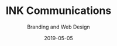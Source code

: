 ---
title: INK Communications
subtitle: Branding and Web Design
link: https://ink-co.com
date: 2019-05-05
excerpt: In 2018, INK repositioned itself as a communications partner for B2B tech companies; we needed to revamp our messaging and visual identity to better resonate with our ideal prospective clients. As INK’s interactive designer, I led the project to refine our brand and design a new marketing website.
---